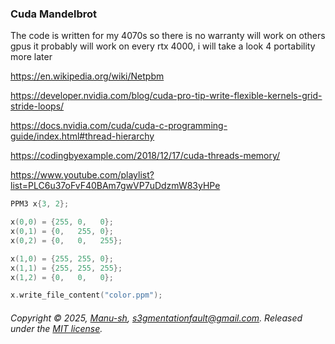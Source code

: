 ### Cuda Mandelbrot
The code is written for my 4070s so there is no warranty will work on others gpus
it probably will work on every rtx 4000, i will take a look 4 portability more later

https://en.wikipedia.org/wiki/Netpbm

https://developer.nvidia.com/blog/cuda-pro-tip-write-flexible-kernels-grid-stride-loops/

https://docs.nvidia.com/cuda/cuda-c-programming-guide/index.html#thread-hierarchy

https://codingbyexample.com/2018/12/17/cuda-threads-memory/

https://www.youtube.com/playlist?list=PLC6u37oFvF40BAm7gwVP7uDdzmW83yHPe

```cpp
PPM3 x{3, 2};

x(0,0) = {255, 0,   0};
x(0,1) = {0,   255, 0};
x(0,2) = {0,   0,   255};

x(1,0) = {255, 255, 0};
x(1,1) = {255, 255, 255};
x(1,2) = {0,   0,   0};

x.write_file_content("color.ppm");
```

###### Copyright © 2025, [Manu-sh](https://github.com/Manu-sh), s3gmentationfault@gmail.com. Released under the [MIT license](LICENSE).
